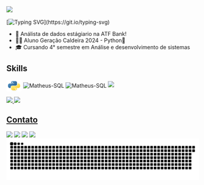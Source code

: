   <img src="https://capsule-render.vercel.app/api?type=waving&color=0B173B&height=270&section=header&fontAlignY=35&text=Matheus%20Neves&desc=Cientista%20de%20Dados!💻&fontColor=1E90FF#gh-dark-mode-only" />
</a>

[![Typing SVG](https://readme-typing-svg.demolab.com?font=Fira+Code&weight=600&size=25&pause=1000&color=1E90FF&random=false&width=435&height=40&lines=Ol%C3%A1%2C+eu+sou+Matheus+Neves!)](https://git.io/typing-svg)


- 🔎 Análista de dados estágiario na ATF Bank! 
- 🧑‍🎓 Aluno Geração Caldeira 2024 - Python🐍
- 🎓 Cursando 4° semestre em Análise e desenvolvimento de sistemas


## <b>Skills</b>


<img align="center" alt="Matheus-Python" height="30" width="40" src="https://raw.githubusercontent.com/devicons/devicon/master/icons/python/python-original.svg"> <img align="center" alt="Matheus-SQL" height="30" width="40" src="https://cdn.jsdelivr.net/gh/devicons/devicon@latest/icons/azuresqldatabase/azuresqldatabase-original.svg" /> <img align="center" alt="Matheus-SQL" height="30" width="40" src="https://cdn.jsdelivr.net/gh/devicons/devicon@latest/icons/pandas/pandas-original-wordmark.svg" />
<a href="SVG/Power-BI.svg"><img src="SVG/Power-BI.svg" height="25"/></a>          
          

<div>
  <a href="https://github.com/matheusnevesds">
  <img height="167em" src="https://github-readme-stats.vercel.app/api?username=matheusnevesds&show_icons=true&theme=algolia&include_all_commits=true&count_private=true" />
  <img height="167em" src="https://github-readme-stats.vercel.app/api/top-langs/?username=matheusnevesds&layout=compact&langs_count=16&theme=algolia" />
</div>

## Contato
  
<div>
    <a href="https://drive.google.com/file/d/1tB2g2cc1kJbvy-BUZiOCuv9WV5E0q4Oq/view?usp=sharing" target="_blank"><img height="28em" src="https://img.shields.io/badge/-Curriculo-%0101DFB5?style=for-the-badge&logo=curriculo&logoColor=white" target="_blank"></a>
  <a href="https://www.linkedin.com/in/matheus-neves-da-silva-30333023a/" target="_blank"><img src="https://img.shields.io/badge/-LinkedIn-%230077B5?style=for-the-badge&logo=linkedin&logoColor=white" target="_blank"></a> 
  <a href = "mailto:matheusndsdev@gmail.com"><img src="https://img.shields.io/badge/-Gmail-%23333?style=for-the-badge&logo=gmail&logoColor=white" target="_blank"></a>
  <a href="https://instagram.com/neves_83" target="_blank"><img src="https://img.shields.io/badge/-Instagram-%23E4405F?style=for-the-badge&logo=instagram&logoColor=white" target="_blank"></a>
</div>


<img alt="snake eating my contributions" src="https://raw.githubusercontent.com/ViictorrMillan/ViictorrMillan/output/github-contribution-grid-snake-dark.svg" />


